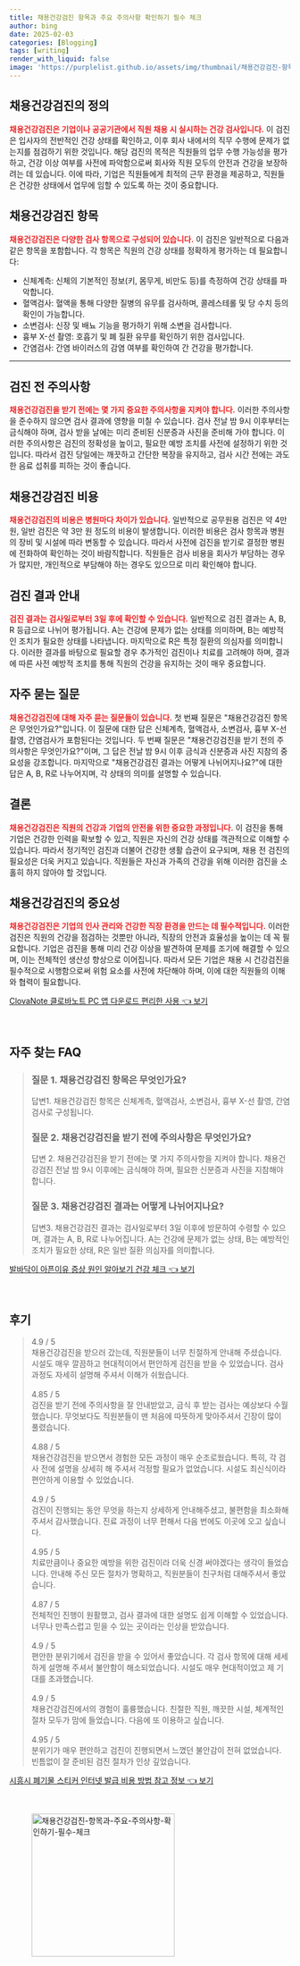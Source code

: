 ```yaml
---
title: 채용건강검진 항목과 주요 주의사항 확인하기 필수 체크
author: bing
date: 2025-02-03
categories: [Blogging]
tags: [writing]
render_with_liquid: false
image: 'https://purplelist.github.io/assets/img/thumbnail/채용건강검진-항목과-주요-주의사항-확인하기-필수-체크.webp'
---
```



<h2 id='채용건강검진의 정의'>채용건강검진의 정의</h2>

<p><b><span style="color: #ee2323;">채용건강검진은 기업이나 공공기관에서 직원 채용 시 실시하는 건강 검사입니다.</span></b> 이 검진은 입사자의 전반적인 건강 상태를 확인하고, 이후 회사 내에서의 직무 수행에 문제가 없는지를 점검하기 위한 것입니다. 해당 검진의 목적은 직원들의 업무 수행 가능성을 평가하고, 건강 이상 여부를 사전에 파악함으로써 회사와 직원 모두의 안전과 건강을 보장하려는 데 있습니다. 이에 따라, 기업은 직원들에게 최적의 근무 환경을 제공하고, 직원들은 건강한 상태에서 업무에 임할 수 있도록 하는 것이 중요합니다.</p>

<h2 id='채용건강검진 항목'>채용건강검진 항목</h2>

<p><b><span style="color: #ee2323;">채용건강검진은 다양한 검사 항목으로 구성되어 있습니다.</span></b> 이 검진은 일반적으로 다음과 같은 항목을 포함합니다. 각 항목은 직원의 건강 상태를 정확하게 평가하는 데 필요합니다:</p>

<ul>
    <li>신체계측: 신체의 기본적인 정보(키, 몸무게, 비만도 등)를 측정하여 건강 상태를 파악합니다.</li>
    <li>혈액검사: 혈액을 통해 다양한 질병의 유무를 검사하며, 콜레스테롤 및 당 수치 등의 확인이 가능합니다.</li>
    <li>소변검사: 신장 및 배뇨 기능을 평가하기 위해 소변을 검사합니다.</li>
    <li>흉부 X-선 촬영: 호흡기 및 폐 질환 유무를 확인하기 위한 검사입니다.</li>
    <li>간염검사: 간염 바이러스의 감염 여부를 확인하여 간 건강을 평가합니다.</li>
</ul>

<hr />

<h2 id='검진 전 주의사항'>검진 전 주의사항</h2>

<p><b><span style="color: #ee2323;">채용건강검진을 받기 전에는 몇 가지 중요한 주의사항을 지켜야 합니다.</span></b> 이러한 주의사항을 준수하지 않으면 검사 결과에 영향을 미칠 수 있습니다. 검사 전날 밤 9시 이후부터는 금식해야 하며, 검사 받을 날에는 미리 준비된 신분증과 사진을 준비해 가야 합니다. 이러한 주의사항은 검진의 정확성을 높이고, 필요한 예방 조치를 사전에 설정하기 위한 것입니다. 따라서 검진 당일에는 깨끗하고 간단한 복장을 유지하고, 검사 시간 전에는 과도한 음료 섭취를 피하는 것이 좋습니다.</p>

<h2 id='채용건강검진 비용'>채용건강검진 비용</h2>

<p><b><span style="color: #ee2323;">채용건강검진의 비용은 병원마다 차이가 있습니다.</span></b> 일반적으로 공무원용 검진은 약 4만 원, 일반 검진은 약 3만 원 정도의 비용이 발생합니다. 이러한 비용은 검사 항목과 병원의 장비 및 시설에 따라 변동할 수 있습니다. 따라서 사전에 검진을 받기로 결정한 병원에 전화하여 확인하는 것이 바람직합니다. 직원들은 검사 비용을 회사가 부담하는 경우가 많지만, 개인적으로 부담해야 하는 경우도 있으므로 미리 확인해야 합니다.</p>

<h2 id='검진 결과 안내'>검진 결과 안내</h2>

<p><b><span style="color: #ee2323;">검진 결과는 검사일로부터 3일 후에 확인할 수 있습니다.</span></b> 일반적으로 검진 결과는 A, B, R 등급으로 나뉘어 평가됩니다. A는 건강에 문제가 없는 상태를 의미하며, B는 예방적인 조치가 필요한 상태를 나타냅니다. 마지막으로 R은 특정 질환의 의심자를 의미합니다. 이러한 결과를 바탕으로 필요할 경우 추가적인 검진이나 치료를 고려해야 하며, 결과에 따른 사전 예방적 조치를 통해 직원의 건강을 유지하는 것이 매우 중요합니다.</p>

<h2 id='자주 묻는 질문'>자주 묻는 질문</h2>

<p><b><span style="color: #ee2323;">채용건강검진에 대해 자주 묻는 질문들이 있습니다.</span></b> 첫 번째 질문은 "채용건강검진 항목은 무엇인가요?"입니다. 이 질문에 대한 답은 신체계측, 혈액검사, 소변검사, 흉부 X-선 촬영, 간염검사가 포함된다는 것입니다. 두 번째 질문은 "채용건강검진을 받기 전의 주의사항은 무엇인가요?"이며, 그 답은 전날 밤 9시 이후 금식과 신분증과 사진 지참의 중요성을 강조합니다. 마지막으로 "채용건강검진 결과는 어떻게 나뉘어지나요?"에 대한 답은 A, B, R로 나누어지며, 각 상태의 의미를 설명할 수 있습니다.</p>

<h2 id='결론'>결론</h2>

<p><b><span style="color: #ee2323;">채용건강검진은 직원의 건강과 기업의 안전을 위한 중요한 과정입니다.</span></b> 이 검진을 통해 기업은 건강한 인력을 확보할 수 있고, 직원은 자신의 건강 상태를 객관적으로 이해할 수 있습니다. 따라서 정기적인 검진과 더불어 건강한 생활 습관이 요구되며, 채용 전 검진의 필요성은 더욱 커지고 있습니다. 직원들은 자신과 가족의 건강을 위해 이러한 검진을 소홀히 하지 않아야 할 것입니다.</p>

<h2 id='채용건강검진의 중요성'>채용건강검진의 중요성</h2>

<p><b><span style="color: #ee2323;">채용건강검진은 기업의 인사 관리와 건강한 직장 환경을 만드는 데 필수적입니다.</span></b> 이러한 검진은 직원의 건강을 점검하는 것뿐만 아니라, 직장의 안전과 효율성을 높이는 데 꼭 필요합니다. 기업은 검진을 통해 미리 건강 이상을 발견하여 문제를 조기에 해결할 수 있으며, 이는 전체적인 생산성 향상으로 이어집니다. 따라서 모든 기업은 채용 시 건강검진을 필수적으로 시행함으로써 위험 요소를 사전에 차단해야 하며, 이에 대한 직원들의 이해와 협력이 필요합니다.</p>


<p><a class="click-button" title="ClovaNote 클로바노트 PC 앱 다운로드 편리한 사용" href="https://purplelist.github.io/posts/ClovaNote-%ED%81%B4%EB%A1%9C%EB%B0%94%EB%85%B8%ED%8A%B8-PC-%EC%95%B1-%EB%8B%A4%EC%9A%B4%EB%A1%9C%EB%93%9C-%ED%8E%B8%EB%A6%AC%ED%95%9C-%EC%82%AC%EC%9A%A9/" rel="dofollow">ClovaNote 클로바노트 PC 앱 다운로드 편리한 사용 👈 보기</a></p><br>
<h2 id='자주_찾는_FAQ'>자주 찾는 FAQ</h2>
<div itemscope="" itemtype="https://schema.org/FAQPage"> 
<blockquote> 
<div itemscope="" itemprop="mainEntity" itemtype="https://schema.org/Question"> 
<h3 itemprop="name">질문 1. 채용건강검진 항목은 무엇인가요?</h3> 
<div itemscope="" itemprop="acceptedAnswer" itemtype="https://schema.org/Answer"> 
<span itemprop="text"> 
<p>답변1. 채용건강검진 항목은 신체계측, 혈액검사, 소변검사, 흉부 X-선 촬영, 간염검사로 구성됩니다.</p> 
</span> 
</div> 
</div> 

<div itemscope="" itemprop="mainEntity" itemtype="https://schema.org/Question"> 
<h3 itemprop="name">질문 2. 채용건강검진을 받기 전에 주의사항은 무엇인가요?</h3> 
<div itemscope="" itemprop="acceptedAnswer" itemtype="https://schema.org/Answer"> 
<span itemprop="text"> 
<p>답변 2. 채용건강검진을 받기 전에는 몇 가지 주의사항을 지켜야 합니다. 채용건강검진 전날 밤 9시 이후에는 금식해야 하며, 필요한 신분증과 사진을 지참해야 합니다.</p> 
</span> 
</div> 
</div> 

<div itemscope="" itemprop="mainEntity" itemtype="https://schema.org/Question"> 
<h3 itemprop="name">질문 3. 채용건강검진 결과는 어떻게 나뉘어지나요?</h3> 
<div itemscope="" itemprop="acceptedAnswer" itemtype="https://schema.org/Answer"> 
<span itemprop="text"> 
<p>답변3. 채용건강검진 결과는 검사일로부터 3일 이후에 방문하여 수령할 수 있으며, 결과는 A, B, R로 나누어집니다. A는 건강에 문제가 없는 상태, B는 예방적인 조치가 필요한 상태, R은 일반 질환 의심자를 의미합니다.</p> 
</span> 
</div> 
</div> 
</blockquote> 
</div>
<p><a class="click-button" title="발바닥이 아픈이유 증상 원인 알아보기 건강 체크" href="https://purplelist.github.io/posts/%EB%B0%9C%EB%B0%94%EB%8B%A5%EC%9D%B4-%EC%95%84%ED%94%88%EC%9D%B4%EC%9C%A0-%EC%A6%9D%EC%83%81-%EC%9B%90%EC%9D%B8-%EC%95%8C%EC%95%84%EB%B3%B4%EA%B8%B0-%EA%B1%B4%EA%B0%95-%EC%B2%B4%ED%81%AC/" rel="dofollow">발바닥이 아픈이유 증상 원인 알아보기 건강 체크 👈 보기</a></p><br>
<h2 id='후기'>후기</h2>
<div itemscope itemtype="https://schema.org/Product">
  <blockquote>
  <div itemprop="review" itemscope itemtype="https://schema.org/Review">
      <div itemprop="reviewRating" itemscope itemtype="https://schema.org/Rating"> <span itemprop="ratingValue">4.9</span> / <span itemprop="bestRating">5</span> </div>
      <span itemprop="reviewBody">채용건강검진을 받으러 갔는데, 직원분들이 너무 친절하게 안내해 주셨습니다. 시설도 매우 깔끔하고 현대적이어서 편안하게 검진을 받을 수 있었습니다. 검사 과정도 자세히 설명해 주셔서 이해가 쉬웠습니다.</span>
  </div>
  <br>
  <div itemprop="review" itemscope itemtype="https://schema.org/Review">
      <div itemprop="reviewRating" itemscope itemtype="https://schema.org/Rating"> <span itemprop="ratingValue">4.85</span> / <span itemprop="bestRating">5</span> </div>
      <span itemprop="reviewBody">검진을 받기 전에 주의사항을 잘 안내받았고, 금식 후 받는 검사는 예상보다 수월했습니다. 무엇보다도 직원분들이 맨 처음에 따뜻하게 맞아주셔서 긴장이 많이 풀렸습니다.</span>
  </div>
  <br>
  <div itemprop="review" itemscope itemtype="https://schema.org/Review">
      <div itemprop="reviewRating" itemscope itemtype="https://schema.org/Rating"> <span itemprop="ratingValue">4.88</span> / <span itemprop="bestRating">5</span> </div>
      <span itemprop="reviewBody">채용건강검진을 받으면서 경험한 모든 과정이 매우 순조로웠습니다. 특히, 각 검사 전에 설명을 상세히 해 주셔서 걱정할 필요가 없었습니다. 시설도 최신식이라 편안하게 이용할 수 있었습니다.</span>
  </div>
  <br>
  <div itemprop="review" itemscope itemtype="https://schema.org/Review">
      <div itemprop="reviewRating" itemscope itemtype="https://schema.org/Rating"> <span itemprop="ratingValue">4.9</span> / <span itemprop="bestRating">5</span> </div>
      <span itemprop="reviewBody">검진이 진행되는 동안 무엇을 하는지 상세하게 안내해주셨고, 불편함을 최소화해 주셔서 감사했습니다. 진료 과정이 너무 편해서 다음 번에도 이곳에 오고 싶습니다.</span>
  </div>
  <br>
  <div itemprop="review" itemscope itemtype="https://schema.org/Review">
      <div itemprop="reviewRating" itemscope itemtype="https://schema.org/Rating"> <span itemprop="ratingValue">4.95</span> / <span itemprop="bestRating">5</span> </div>
      <span itemprop="reviewBody">치료만큼이나 중요한 예방을 위한 검진이라 더욱 신경 써야겠다는 생각이 들었습니다. 안내해 주신 모든 절차가 명확하고, 직원분들이 친구처럼 대해주셔서 좋았습니다.</span>
  </div>
  <br>
  <div itemprop="review" itemscope itemtype="https://schema.org/Review">
      <div itemprop="reviewRating" itemscope itemtype="https://schema.org/Rating"> <span itemprop="ratingValue">4.87</span> / <span itemprop="bestRating">5</span> </div>
      <span itemprop="reviewBody">전체적인 진행이 원활했고, 검사 결과에 대한 설명도 쉽게 이해할 수 있었습니다. 너무나 만족스럽고 믿을 수 있는 곳이라는 인상을 받았습니다.</span>
  </div>
  <br>
  <div itemprop="review" itemscope itemtype="https://schema.org/Review">
      <div itemprop="reviewRating" itemscope itemtype="https://schema.org/Rating"> <span itemprop="ratingValue">4.9</span> / <span itemprop="bestRating">5</span> </div>
      <span itemprop="reviewBody">편안한 분위기에서 검진을 받을 수 있어서 좋았습니다. 각 검사 항목에 대해 세세하게 설명해 주셔서 불안함이 해소되었습니다. 시설도 매우 현대적이었고 제 기대를 초과했습니다.</span>
  </div>
  <br>
  <div itemprop="review" itemscope itemtype="https://schema.org/Review">
      <div itemprop="reviewRating" itemscope itemtype="https://schema.org/Rating"> <span itemprop="ratingValue">4.9</span> / <span itemprop="bestRating">5</span> </div>
      <span itemprop="reviewBody">채용건강검진에서의 경험이 훌륭했습니다. 친절한 직원, 깨끗한 시설, 체계적인 절차 모두가 맘에 들었습니다. 다음에 또 이용하고 싶습니다.</span>
  </div>
  <br>
  <div itemprop="review" itemscope itemtype="https://schema.org/Review">
      <div itemprop="reviewRating" itemscope itemtype="https://schema.org/Rating"> <span itemprop="ratingValue">4.95</span> / <span itemprop="bestRating">5</span> </div>
      <span itemprop="reviewBody">분위기가 매우 편안하고 검진이 진행되면서 느꼈던 불안감이 전혀 없었습니다. 빈틈없이 잘 준비된 검진 절차가 인상 깊었습니다.</span>
  </div>
  </blockquote>
</div>
<p><a class="click-button" title="시흥시 폐기물 스티커 인터넷 발급 비용 방법 참고 정보" href="https://purplelist.github.io/posts/%EC%8B%9C%ED%9D%A5%EC%8B%9C-%ED%8F%90%EA%B8%B0%EB%AC%BC-%EC%8A%A4%ED%8B%B0%EC%BB%A4-%EC%9D%B8%ED%84%B0%EB%84%B7-%EB%B0%9C%EA%B8%89-%EB%B9%84%EC%9A%A9-%EB%B0%A9%EB%B2%95-%EC%B0%B8%EA%B3%A0-%EC%A0%95%EB%B3%B4/" rel="dofollow">시흥시 폐기물 스티커 인터넷 발급 비용 방법 참고 정보 👈 보기</a></p><br>
<figure class="image"><img src="https://purplelist.github.io/assets/img/thumbnail/채용건강검진-항목과-주요-주의사항-확인하기-필수-체크.webp" alt="채용건강검진-항목과-주요-주의사항-확인하기-필수-체크" width="256" height="256"></figure>